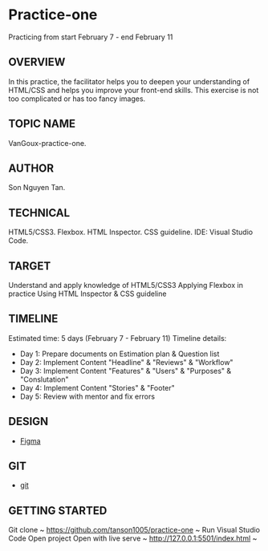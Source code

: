 # Practice-one

Practicing from start February 7 - end February 11

## OVERVIEW

In this practice, the facilitator helps you to deepen your understanding of HTML/CSS and helps you improve your front-end skills. This exercise is not too complicated or has too fancy images.

## TOPIC NAME

VanGoux-practice-one.

## AUTHOR

Son Nguyen Tan.

## TECHNICAL

HTML5/CSS3.
Flexbox.
HTML Inspector.
CSS guideline.
IDE: Visual Studio Code.

## TARGET

Understand and apply knowledge of HTML5/CSS3
Applying Flexbox in practice
Using HTML Inspector & CSS guideline

## TIMELINE

Estimated time: 5 days (February 7 - February 11)
Timeline details:

- Day 1: Prepare documents on Estimation plan & Question list
- Day 2: Implement Content "Headline" & "Reviews" & "Workflow"
- Day 3: Implement Content "Features" & "Users" & "Purposes" & "Conslutation"
- Day 4: Implement Content "Stories" & "Footer"
- Day 5: Review with mentor and fix errors

## DESIGN

- [Figma](<https://www.figma.com/file/qOzycQwFeiAtu1J3X3K9Rq/Practice-One-HTML%2FCSS?node-id=0%3A1>)

## GIT

- [git](<https://github.com/tanson1005/Practice-one-new>)

## GETTING STARTED

Git clone ~ <https://github.com/tanson1005/practice-one> ~
Run Visual Studio Code
Open project
Open with live serve ~ <http://127.0.0.1:5501/index.html> ~
